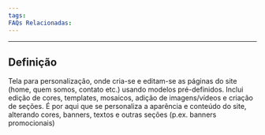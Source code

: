```yaml
---
tags:
FAQs Relacionadas:
---
```

---
## Definição

Tela para personalização, onde cria-se e editam-se as páginas do site (home, quem somos, contato etc.) usando modelos pré-definidos. Inclui  edição de cores, templates, mosaicos, adição de imagens/vídeos e criação de seções. É por aqui que se personaliza a aparência e conteúdo do site, alterando cores, banners, textos e outras seções (p.ex. banners promocionais)